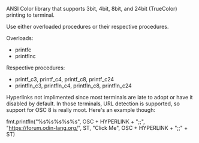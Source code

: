 ANSI Color library that supports 3bit, 4bit, 8bit, and 24bit (TrueColor) printing to terminal.

Use either overloaded procedures or their respective procedures.

 Overloads:
* printfc
* printflnc

Respective procedures:
* printf_c3, printf_c4, printf_c8, printf_c24
* printfln_c3, printfln_c4, printfln_c8, printfln_c24

Hyperlinks not implimented since most terminals are late to adopt
or have it disabled by default. In those terminals, URL detection is supported,
so support for OSC 8 is really moot. Here's an example though:

fmt.printfln("%s%s%s%s%s", OSC + HYPERLINK + ";;", "https://forum.odin-lang.org/", ST, "Click Me", OSC + HYPERLINK + ";;" + ST)
